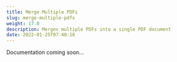 ```yaml
---
title: Merge Multiple PDFs
slug: merge-multiple-pdfs
weight: 17.0
description: Merges multiple PDFs into a single PDF document
date: 2022-01-25T07:40:18
---
```



Documentation coming soon...

